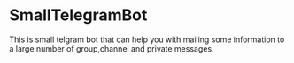 # SmallTelegramBot
This is small telgram bot that can help you with mailing some information to a large number of group,channel and private messages.
